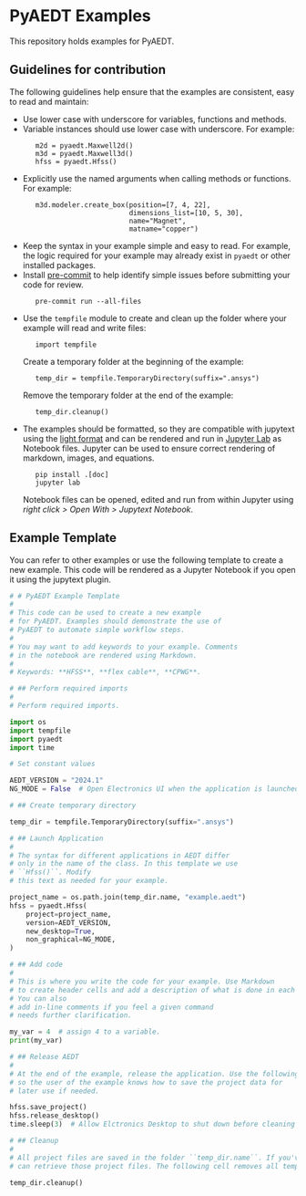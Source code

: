 # PyAEDT Examples

This repository holds examples for PyAEDT.

## Guidelines for contribution

The following guidelines help ensure that the examples are consistent, easy to read and maintain:

- Use lower case with underscore for variables, functions and methods.
- Variable instances should use lower case with underscore.
  For example:
  ```
     m2d = pyaedt.Maxwell2d()
     m3d = pyaedt.Maxwell3d()
     hfss = pyaedt.Hfss() 
  ```
- Explicitly use the named arguments when calling methods or functions. For example:
  ```
     m3d.modeler.create_box(position=[7, 4, 22], 
                            dimensions_list=[10, 5, 30], 
                            name="Magnet", 
                            matname="copper")
  ```
- Keep the syntax in your example simple and easy to read. For example, the logic required for your example may already exist in ``pyaedt`` or other installed packages.
- Install [pre-commit](https://pre-commit.com/) to help identify simple issues before submitting your code for review.
  ```
     pre-commit run --all-files
  ```
- Use the ``tempfile`` module to create and clean up the folder where your example will read and write files:
  ```
     import tempfile
  ```
  Create a temporary folder at the beginning of the example:
  ```
     temp_dir = tempfile.TemporaryDirectory(suffix=".ansys")
  ```
  Remove the temporary folder at the end of the example:
  ```
     temp_dir.cleanup()
  ```
- The examples should be formatted, so they are compatible with jupytext using the [light format](https://jupytext.readthedocs.io/en/latest/formats-scripts.html#the-light-format) and can
be rendered and run in [Jupyter Lab](https://docs.jupyter.org/en/latest/) as Notebook files. Jupyter can be used to ensure correct rendering of markdown, images, and equations.
  ```
     pip install .[doc]
     jupyter lab
  ```
  Notebook files can be opened, edited and run from within Jupyter using _right click > Open With > Jupytext Notebook_.

## Example Template

You can refer to other examples or use the following template 
to create a new example. This code will be rendered
as a Jupyter Notebook if you open it using the jupytext plugin.

``` python
# # PyAEDT Example Template
#
# This code can be used to create a new example
# for PyAEDT. Examples should demonstrate the use of
# PyAEDT to automate simple workflow steps.
#
# You may want to add keywords to your example. Comments
# in the notebook are rendered using Markdown.
# 
# Keywords: **HFSS**, **flex cable**, **CPWG**.

# ## Perform required imports
#
# Perform required imports.

import os
import tempfile
import pyaedt
import time

# Set constant values

AEDT_VERSION = "2024.1"
NG_MODE = False  # Open Electronics UI when the application is launched.

# ## Create temporary directory

temp_dir = tempfile.TemporaryDirectory(suffix=".ansys")

# ## Launch Application
#
# The syntax for different applications in AEDT differ
# only in the name of the class. In this template we use
# ``Hfss()``. Modify
# this text as needed for your example.

project_name = os.path.join(temp_dir.name, "example.aedt")
hfss = pyaedt.Hfss(
    project=project_name,
    version=AEDT_VERSION,
    new_desktop=True,
    non_graphical=NG_MODE,
)

# ## Add code
#
# This is where you write the code for your example. Use Markdown
# to create header cells and add a description of what is done in each cell. 
# You can also
# add in-line comments if you feel a given command
# needs further clarification.

my_var = 4  # assign 4 to a variable.
print(my_var)

# ## Release AEDT
#
# At the end of the example, release the application. Use the following cells
# so the user of the example knows how to save the project data for 
# later use if needed.

hfss.save_project()
hfss.release_desktop()
time.sleep(3)  # Allow Elctronics Desktop to shut down before cleaning the temporary project folder.

# ## Cleanup
#
# All project files are saved in the folder ``temp_dir.name``. If you've run this example as a Jupyter notebook you
# can retrieve those project files. The following cell removes all temporary files, including the project folder.

temp_dir.cleanup()

```
